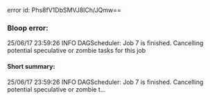 error id: Phs8fV1DbSMVJ8ICh/JQmw==
### Bloop error:

25/06/17 23:59:26 INFO DAGScheduler: Job 7 is finished. Cancelling potential speculative or zombie tasks for this job
#### Short summary: 

25/06/17 23:59:26 INFO DAGScheduler: Job 7 is finished. Cancelling potential speculative or zombie t...
